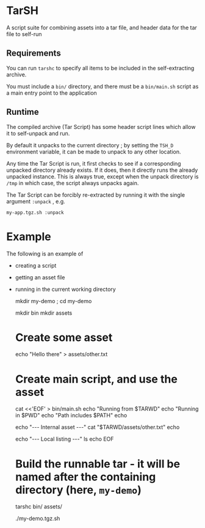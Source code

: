 # TarSH

A script suite for combining assets into a tar file, and header data for the tar file to self-run

## Requirements

You can run `tarshc` to specify all items to be included in the self-extracting archive.

You must include a `bin/` directory, and there must be a `bin/main.sh` script as a main entry point to the application

## Runtime

The compiled archive (Tar Script) has some header script lines which allow it to self-unpack and run.

By default it unpacks to the current directory ; by setting the `TSH_D` environment variable, it can be made to unpack to any other location.

Any time the Tar Script is run, it first checks to see if a corresponding unpacked directory already exists. If it does, then it directly runs the already unpacked instance. This is always true, except when the unpack directory is `/tmp` in which case, the script always unpacks again.

The Tar Script can be forcibly re-extracted by running it with the single argument `:unpack` , e.g.

	my-app.tgz.sh :unpack

# Example

The following is an example of

* creating a script
* getting an asset file
* running in the current working directory


	mkdir my-demo ; cd my-demo

	mkdir bin
	mkdir assets

	# Create some asset
	echo "Hello there" > assets/other.txt

	# Create main script, and use the asset
	cat <<'EOF' > bin/main.sh
	echo "Running from $TARWD"
	echo "Running in $PWD"
	echo "Path includes $PATH"
	echo

	echo "--- Internal asset ---"
	cat "$TARWD/assets/other.txt"
	echo

	echo "--- Local listing ---"
	ls
	echo
	EOF



	# Build the runnable tar - it will be named after the containing directory (here, `my-demo`)
	tarshc bin/ assets/

	./my-demo.tgz.sh




